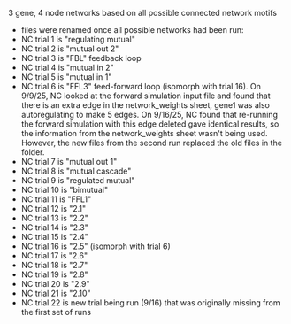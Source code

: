 3 gene, 4 node networks based on all possible connected network motifs
- files were renamed once all possible networks had been run: 
- NC trial 1 is "regulating mutual"
- NC trial 2 is "mutual out 2"
- NC trial 3 is "FBL" feedback loop
- NC trial 4 is "mutual in 2"
- NC trial 5 is "mutual in 1" 
- NC trial 6 is "FFL3" feed-forward loop (isomorph with trial 16). On 9/9/25, NC looked at the forward simulation input file and found that there is an extra edge in the network_weights sheet, gene1 was also autoregulating to make 5 edges.  On 9/16/25, NC found that re-running the forward simulation with this edge deleted gave identical results, so the information from the network_weights sheet wasn't being used. However, the new files from the second run replaced the old files in the folder.
- NC trial 7 is "mutual out 1"
- NC trial 8 is "mutual cascade"
- NC trial 9 is "regulated mutual"
- NC trial 10 is "bimutual"
- NC trial 11 is "FFL1"
- NC trial 12 is "2.1"
- NC trial 13 is "2.2" 
- NC trial 14 is "2.3"
- NC trial 15 is "2.4"
- NC trial 16 is "2.5" (isomorph with trial 6)
- NC trial 17 is "2.6"
- NC trial 18 is "2.7"
- NC trial 19 is "2.8"
- NC trial 20 is "2.9"
- NC trial 21 is "2.10"
- NC trial 22 is new trial being run (9/16) that was originally missing from the first set of runs 
